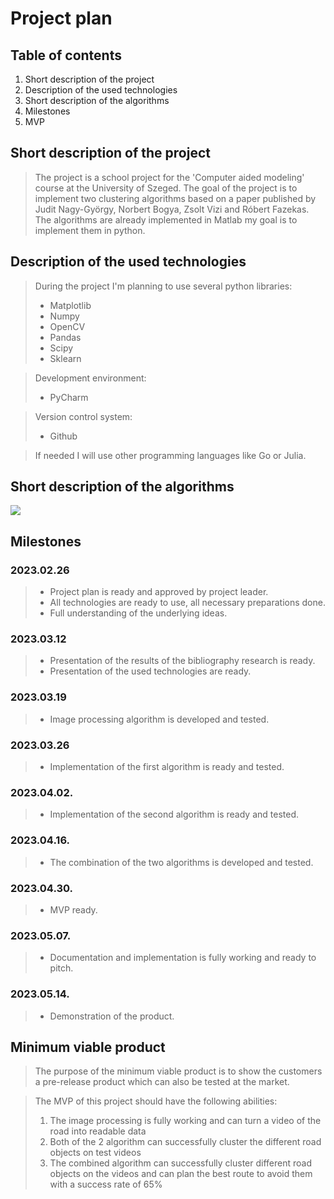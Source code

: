 # Project plan

## Table of contents
1) Short description of the project
2) Description of the used technologies
3) Short description of the algorithms
4) Milestones
5) MVP


## Short description of the project 
>The project is a school project for the 'Computer aided modeling' course at the University of Szeged. The goal of the project is to implement two clustering algorithms based on a paper published by Judit Nagy-György, Norbert Bogya, Zsolt Vizi and Róbert Fazekas. The algorithms are already implemented in Matlab my goal is to implement them in python.

## Description of the used technologies
> During the project I'm planning to use several python libraries:
> - Matplotlib
> - Numpy
> - OpenCV
> - Pandas
> - Scipy
> - Sklearn

> Development environment:
> - PyCharm

> Version control system:
> - Github

>If needed I will use other programming languages like Go or Julia.

## Short description of the algorithms

<img src="https://lucid.app/publicSegments/view/798ed4dd-fdbf-4310-a9b0-ea1ffa01bdd5/image.png"/>

## Milestones

### 2023.02.26
> - Project plan is ready and approved by project leader.
> - All technologies are ready to use, all necessary preparations done.
> - Full understanding of the underlying ideas.

### 2023.03.12
> - Presentation of the results of the bibliography research is ready.
> - Presentation of the used technologies are ready.

### 2023.03.19
> - Image processing algorithm is developed and tested.
 
### 2023.03.26
> - Implementation of the first algorithm is ready and tested.

### 2023.04.02.
> - Implementation of the second algorithm is ready and tested.

### 2023.04.16.
> - The combination of the two algorithms is developed and tested.

### 2023.04.30.
> - MVP ready.

### 2023.05.07.
> - Documentation and implementation is fully working and ready to pitch.

### 2023.05.14.
> - Demonstration of the product.


## Minimum viable product
> The purpose of the minimum viable product is to show the customers a pre-release product which can also be tested at the market.

> The MVP of this project should have the following abilities:
> 1) The image processing is fully working and can turn a video of the road into readable data
> 2) Both of the 2 algorithm can successfully cluster the different road objects on test videos
> 3) The combined algorithm can successfully cluster different road objects on the videos and can plan the best route to avoid them with a success rate of 65% 

